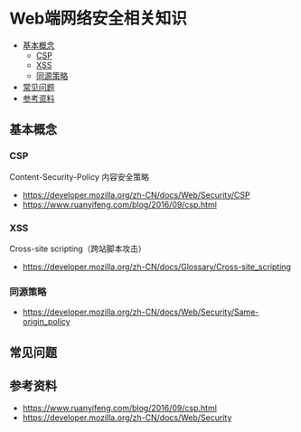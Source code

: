 # Web端网络安全相关知识

* [基本概念](#基本概念)
    - [CSP](#CSP)
    - [XSS](#XSS)
    - [同源策略](#同源策略)
* [常见问题](#常见问题)
* [参考资料](#参考资料)  

## 基本概念   
### CSP
Content-Security-Policy 内容安全策略
- https://developer.mozilla.org/zh-CN/docs/Web/Security/CSP
- https://www.ruanyifeng.com/blog/2016/09/csp.html

### XSS
Cross-site scripting（跨站脚本攻击）
- https://developer.mozilla.org/zh-CN/docs/Glossary/Cross-site_scripting

### 同源策略
- https://developer.mozilla.org/zh-CN/docs/Web/Security/Same-origin_policy

## 常见问题   

## 参考资料
- https://www.ruanyifeng.com/blog/2016/09/csp.html
- https://developer.mozilla.org/zh-CN/docs/Web/Security
